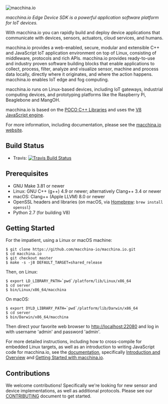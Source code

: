 ![macchina.io][logo]

*macchina.io Edge Device SDK is a powerful application software platform for IoT devices.*

With macchina.io you can rapidly build and deploy device applications that communicate with devices, sensors, actuators, cloud services, and humans.

macchina.io provides a web-enabled, secure, modular and extensible C++ and JavaScript IoT application environment on top of Linux, consisting of middleware, protocols and rich APIs.
macchina.io provides ready-to-use and industry proven software building blocks that enable applications to collect, process, filter, analyze and visualize sensor, machine and process data locally, directly where it originates, and where the action happens.
macchina.io enables IoT edge and fog computing.

macchina.io runs on Linux-based devices, including IoT gateways, industrial computing devices, and prototyping platforms like the Raspberry Pi, Beaglebone and MangOH.

macchina.io is based on the [POCO C++ Libraries](https://pocoproject.org) and
uses the [V8 JavaScript engine](https://developers.google.com/v8/).

For more information, including documentation, please see the
[macchina.io website](https://macchina.io).


Build Status
------------

- Travis: [![Travis Build Status](https://travis-ci.org/macchina-io/macchina.io.png?branch=develop)](https://travis-ci.org/macchina-io/macchina.io/)


Prerequisites
-------------

  - GNU Make 3.81 or newer
  - Linux: GNU C++ (g++) 4.9 or newer; alternatively Clang++ 3.4 or newer
  - macOS: Clang++ (Apple LLVM) 8.0 or newer
  - OpenSSL headers and libraries (on macOS, via [Homebrew](http://brew.sh): `brew install openssl`)
  - Python 2.7 (for building V8)


Getting Started
---------------

For the impatient, using a Linux or macOS machine:

    $ git clone https://github.com/macchina-io/macchina.io.git
    $ cd macchina.io
    $ git checkout master
    $ make -s -j8 DEFAULT_TARGET=shared_release

Then, on Linux:

    $ export LD_LIBRARY_PATH=`pwd`/platform/lib/Linux/x86_64
    $ cd server
    $ bin/Linux/x86_64/macchina

On macOS:

    $ export DYLD_LIBRARY_PATH=`pwd`/platform/lib/Darwin/x86_64
    $ cd server
    $ bin/Darwin/x86_64/macchina

Then direct your favorite web browser to <http://localhost:22080> and log in with username 'admin' and password 'admin'.

For more detailed instructions, including how to cross-compile for embedded Linux targets,
as well as an introduction to writing JavaScript code for macchina.io, see
the [documentation](http://macchina.io/docs/index.html), specifically
[Introduction and Overview](http://macchina.io/docs/00100-MacchinaIntroduction.html) and
[Getting Started with macchina.io](http://macchina.io/docs/00100-MacchinaIntroduction.html).


Contributions
-------------

We welcome contributions! Specifically we're looking for new sensor and device implementations,
as well as additional protocols.
Please see our [CONTRIBUTING](https://github.com/macchina-io/macchina.io/blob/develop/CONTRIBUTING.md)
document to get started.

[logo]: doc/images/macchina_logo_320.png "Poco Logo"

